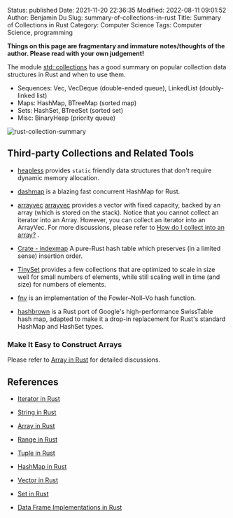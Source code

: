 Status: published
Date: 2021-11-20 22:36:35
Modified: 2022-08-11 09:01:52
Author: Benjamin Du
Slug: summary-of-collections-in-rust
Title: Summary of Collections in Rust
Category: Computer Science
Tags: Computer Science, programming

**Things on this page are fragmentary and immature notes/thoughts of the author. Please read with your own judgement!**

The module 
[std::collections](https://doc.rust-lang.org/std/collections/index.html)
has a good summary on popular collection data structures in Rust 
and when to use them.

- Sequences: Vec, VecDeque (double-ended queue), LinkedList (doubly-linked list)
- Maps: HashMap, BTreeMap (sorted map)
- Sets: HashSet, BTreeSet (sorted set)
- Misc: BinaryHeap (priority queue)

![rust-collection-summary](https://user-images.githubusercontent.com/824507/151688238-88410b52-723d-4d31-bcb1-0a6c8580fb95.png)

## Third-party Collections and Related Tools

- [heapless](https://crates.io/crates/heapless)
    provides `static` friendly data structures that don't require dynamic memory allocation.

- [dashmap](https://crates.io/crates/dashmap)
    is a blazing fast concurrent HashMap for Rust.

- [arrayvec](https://crates.io/crates/arrayvec)
    [arrayvec](https://crates.io/crates/arrayvec)
    provides a vector with fixed capacity, 
    backed by an array (which is stored on the stack).
    Notice that you cannot collect an iterator into an Array.
    However,
    you can collect an iterator into an ArrayVec.
    For more discussions,
    please refer to
    [How do I collect into an array?](https://stackoverflow.com/questions/26757355/how-do-i-collect-into-an-array)
    .

- [Crate - indexmap](https://crates.io/crates/indexmap)
    A pure-Rust hash table which preserves (in a limited sense) insertion order.

- [TinySet](https://crates.io/crates/tinyset)
    provides a few collections that are optimized to scale in size well for small numbers of elements, 
    while still scaling well in time (and size) for numbers of elements.

- [fnv](https://crates.io/crates/fnv)
    is an implementation of the Fowler–Noll–Vo hash function.

- [hashbrown](https://crates.io/crates/hashbrown)
    is a Rust port of Google's high-performance SwissTable hash map, 
    adapted to make it a drop-in replacement for Rust's standard HashMap and HashSet types.

### Make It Easy to Construct Arrays

Please refer to 
[Array in Rust](https://www.legendu.net/misc/blog/rust-collection-array/)
for detailed discussions.

## References 

- [Iterator in Rust](http://www.legendu.net/misc/blog/rust-collection-iterator/)

- [String in Rust](http://www.legendu.net/misc/blog/rust-str/)

- [Array in Rust](http://www.legendu.net/misc/blog/rust-collection-array/)

- [Range in Rust](http://www.legendu.net/misc/blog/rust-collection-range/)

- [Tuple in Rust](http://www.legendu.net/misc/blog/rust-collection-tuple/)

- [HashMap in Rust](http://www.legendu.net/misc/blog/rust-hashmap/)

- [Vector in Rust](http://www.legendu.net/misc/blog/rust-vector/)

- [Set in Rust](http://www.legendu.net/misc/blog/set-in-rust/)

- [Data Frame Implementations in Rust](http://www.legendu.net/misc/blog/data-frame-implementations-in-rust/)

